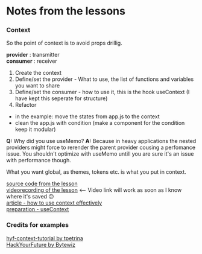# Notes from the lessons

### Context
So the point of context is to avoid props drillig. 

**provider** : transmitter  
**consumer** : receiver

1. Create the context
2. Define/set the provider - What to use, the list of functions and variables you want to share
3. Define/set the consumer - how to use it, this is the hook useContext (I have kept this seperate for structure)
4. Refactor
  - in the example: move the states from app.js to the context
  - clean the app.js with condition (make a component for the condition keep it modular)

**Q:** Why did you use useMemo?
**A:** Because in heavy applications the nested providers might force to rerender the parent provider cousing a perfomance issue. You shouldn't optimize with useMemo untill you are sure it's an issue with performance though. 

What you want global, as themes, tokens etc. is what you put in context. 

[source code from the lesson](https://github.com/tpetrina/hyf-context-tutorial)  
[videorecording of the lesson]()  <-- Video link will work as soon as I know where it's saved 😕  
[article - how to use context effectively](https://kentcdodds.com/blog/how-to-use-react-context-effectively)  
[preparation - useContext](https://reactjs.org/docs/hooks-reference.html#usecontext)  

### Credits for examples
[hyf-context-tutorial by tpetrina](https://github.com/tpetrina/)  
[HackYourFuture by Bytewiz](https://github.com/bytewiz/)
